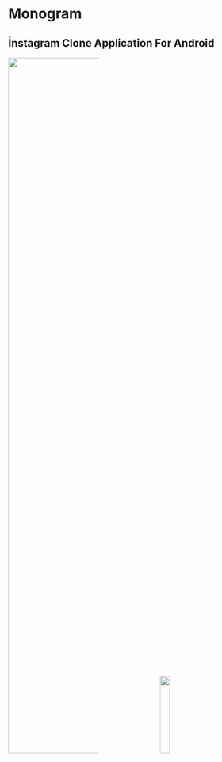 # Monogram

## İnstagram Clone Application For Android


<img src="https://i.imgur.com/Le5F0xX.jpg" width="60%" height="60%"> <img src="https://i.imgur.com/MtghbSW.gif?raw=true" width="20%" height="20%">
